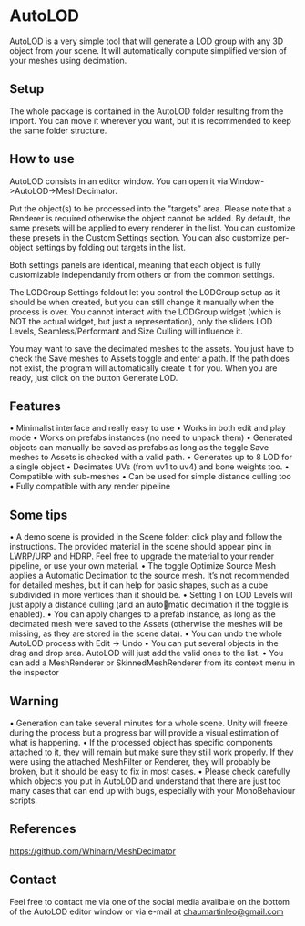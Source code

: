 # AutoLOD

AutoLOD is a very simple tool that will generate a LOD group with any 3D
object from your scene. It will automatically compute simplified version of your
meshes using decimation.

## Setup
The whole package is contained in the AutoLOD folder resulting from the import.
You can move it wherever you want, but it is recommended to keep the same
folder structure.
## How to use
AutoLOD consists in an editor window. You can open it via Window->AutoLOD->MeshDecimator.

Put the object(s) to be processed into the ”targets” area. Please note that
a Renderer is required otherwise the object cannot be added.
By default, the same presets will be applied to every renderer in the list.
You can customize these presets in the Custom Settings section.
You can also customize per-object settings by folding out targets in the list.

Both settings panels are identical, meaning that each object is fully customizable independantly from others or from the common settings.

The LODGroup Settings foldout let you control the LODGroup setup as
it should be when created, but you can still change it manually when the
process is over. You cannot interact with the LODGroup widget (which is
NOT the actual widget, but just a representation), only the sliders LOD Levels,
Seamless/Performant and Size Culling will influence it.

You may want to save the decimated meshes to the assets. You just have to
check the Save meshes to Assets toggle and enter a path. If the path does
not exist, the program will automatically create it for you.
When you are ready, just click on the button Generate LOD.

## Features
• Minimalist interface and really easy to use
• Works in both edit and play mode
• Works on prefabs instances (no need to unpack them)
• Generated objects can manually be saved as prefabs as long as the toggle
Save meshes to Assets is checked with a valid path.
• Generates up to 8 LOD for a single object
• Decimates UVs (from uv1 to uv4) and bone weights too.
• Compatible with sub-meshes
• Can be used for simple distance culling too
• Fully compatible with any render pipeline
## Some tips
• A demo scene is provided in the Scene folder: click play and follow the
instructions. The provided material in the scene should appear pink in
LWRP/URP and HDRP. Feel free to upgrade the material to your render
pipeline, or use your own material.
• The toggle Optimize Source Mesh applies a Automatic Decimation to
the source mesh. It’s not recommended for detailed meshes, but it can
help for basic shapes, such as a cube subdivided in more vertices than it
should be.
• Setting 1 on LOD Levels will just apply a distance culling (and an automatic decimation if the toggle is enabled).
• You can apply changes to a prefab instance, as long as the decimated mesh
were saved to the Assets (otherwise the meshes will be missing, as they
are stored in the scene data).
• You can undo the whole AutoLOD process with Edit -> Undo
• You can put several objects in the drag and drop area. AutoLOD will just
add the valid ones to the list.
• You can add a MeshRenderer or SkinnedMeshRenderer from its context menu in the inspector

## Warning
• Generation can take several minutes for a whole scene. Unity will freeze
during the process but a progress bar will provide a visual estimation of
what is happening.
• If the processed object has specific components attached to it, they will
remain but make sure they still work properly. If they were using the
attached MeshFilter or Renderer, they will probably be broken, but it
should be easy to fix in most cases.
• Please check carefully which objects you put in AutoLOD and understand
that there are just too many cases that can end up with bugs, especially
with your MonoBehaviour scripts.

## References
https://github.com/Whinarn/MeshDecimator
## Contact
Feel free to contact me via one of the social media availbale on the bottom of the AutoLOD editor window or via e-mail at chaumartinleo@gmail.com
